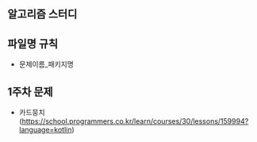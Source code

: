 ## 알고리즘 스터디

## 파일명 규칙

- 문제이름_패키지명


## 1주차 문제

- 카드뭉치(https://school.programmers.co.kr/learn/courses/30/lessons/159994?language=kotlin)
